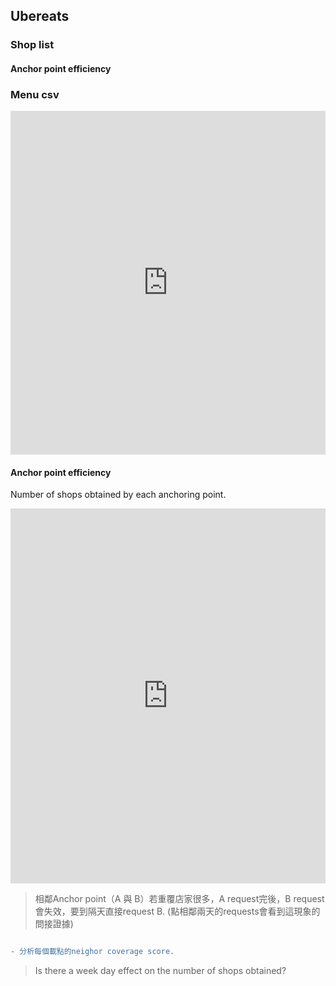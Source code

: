 
## Ubereats

### Shop list 

#### Anchor point efficiency

### Menu csv

<iframe width="100%"  height="550" src="https://lookerstudio.google.com/embed/reporting/b27d442e-989b-4042-abaa-c1519d591e31/page/p_t1ir12wyod" frameborder="0" style="border:0" allowfullscreen sandbox="allow-storage-access-by-user-activation allow-scripts allow-same-origin allow-popups allow-popups-to-escape-sandbox"></iframe>

#### Anchor point efficiency

Number of shops obtained by each anchoring point.
<iframe width="100%" max-width="800" height="600" src="https://lookerstudio.google.com/embed/reporting/b27d442e-989b-4042-abaa-c1519d591e31/page/Wz9dE" frameborder="0" style="border:0" allowfullscreen sandbox="allow-storage-access-by-user-activation allow-scripts allow-same-origin allow-popups allow-popups-to-escape-sandbox"></iframe>

> 相鄰Anchor point（A 與 B）若重覆店家很多，A request完後，B request會失效，要到隔天直接request B. (點相鄰兩天的requests會看到這現象的問接證據) 
>

```diff

- 分析每個載點的neighor coverage score. 

```

> Is there a week day effect on the number of shops obtained? 
